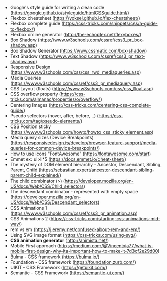 - Google's style guide for writing a clean code (https://google.github.io/styleguide/htmlCSSguide.html/)
- Flexbox cheatsheet (https://yoksel.github.io/flex-cheatsheet/)
- Flexbox complete guide (https://css-tricks.com/snippets/css/a-guide-to-flexbox/)
- Flexbox online generator (http://the-echoplex.net/flexyboxes/)
- Box Shadow (https://www.w3schools.com/cssref/css3_pr_box-shadow.asp)
- Box Shadow Generator (https://www.cssmatic.com/box-shadow)
- Text Shadow (https://www.w3schools.com/cssref/css3_pr_text-shadow.asp) 
- Responsive Design (https://www.w3schools.com/css/css_rwd_mediaqueries.asp)
- Media Queries (https://www.w3schools.com/cssref/css3_pr_mediaquery.asp)
- CSS Layout (floats) (https://www.w3schools.com/css/css_float.asp)
- CSS overflow property (https://css-tricks.com/almanac/properties/o/overflow/)
- Centering Images (https://css-tricks.com/centering-css-complete-guide/)
- Pseudo selectors (hover, after, before,...) (https://css-tricks.com/tag/pseudo-elements/)
- CSS Position sticky (https://www.w3schools.com/howto/howto_css_sticky_element.asp)
- Media query sizes (Device Breakpoints) (https://responsivedesign.is/develop/browser-feature-support/media-queries-for-common-device-breakpoints/)
- How to use icons "FontAwesome" (https://fontawesome.com/start)
- Emmet ex: ul>li*5 (https://docs.emmet.io/cheat-sheet/)
- The mystery of DOM element hierarchy - Ancestor, Descendant, Sibling, Parent, Child (https://sebastian.expert/ancestor-descendant-sibling-parent-child-explained/)
- The child combinator (>) (https://developer.mozilla.org/en-US/docs/Web/CSS/Child_selectors)
- The descendant combinator - represented with empty space (https://developer.mozilla.org/en-US/docs/Web/CSS/Descendant_selectors)
- CSS Animations 1 (https://www.w3schools.com/cssref/css3_pr_animation.asp) 
- CSS Animations 2 (https://css-tricks.com/starting-css-animations-mid-way/)
- rem vs em (https://j.eremy.net/confused-about-rem-and-em/)
- Using SVG image format (https://css-tricks.com/using-svg/)
- **CSS animation generator** (http://animista.net/)
- Mobile First approach (https://medium.com/@Vincentxia77/what-is-mobile-first-design-why-its-important-how-to-make-it-7d3cf2e29d00)
- Bulma - CSS framework (https://bulma.io/)
- Foundation - CSS framework (https://foundation.zurb.com/)
- UIKIT - CSS Framework (https://getuikit.com/)
- Semantic - CSS Framework (https://semantic-ui.com/)

